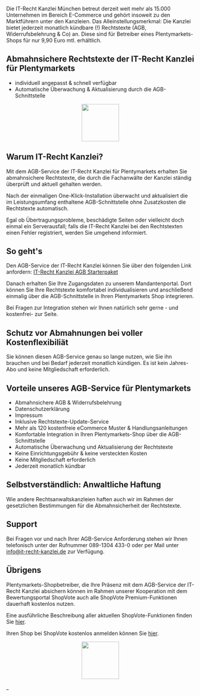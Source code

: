 Die IT-Recht Kanzlei München betreut derzeit weit mehr als 15.000 Unternehmen im Bereich E-Commerce und gehört insoweit zu den Marktführern unter den Kanzleien. Das Alleinstellungsmerkmal: Die Kanzlei bietet jederzeit monatlich kündbare (!) Rechtstexte (AGB, Widerrufsbelehrung & Co) an. Diese sind für Betreiber eines Plentymarkets-Shops für nur 9,90 Euro mtl. erhältlich.

## Abmahnsichere Rechtstexte der IT-Recht Kanzlei für Plentymarkets

* individuell angepasst & schnell verfügbar
* Automatische Überwachung & Aktualisierung durch die AGB-Schnittstelle

<p align="center">
  <img height="100" src="https://www.it-recht-kanzlei.de/internal/script/showImage?object=ProductServices&field=service_img&_rid=x000000000d775a3b59b40d59d&scale=0" />
</p>

## Warum IT-Recht Kanzlei?

Mit dem AGB-Service der IT-Recht Kanzlei für Plentymarkets erhalten Sie abmahnsichere Rechtstexte, die durch die Fachanwälte der Kanzlei ständig überprüft und aktuell gehalten werden.

Nach der einmaligen One-Klick-Installation überwacht und aktualisiert die im Leistungsumfang enthaltene AGB-Schnittstelle ohne Zusatzkosten die Rechtstexte automatisch.

Egal ob Übertragungsprobleme, beschädigte Seiten oder vielleicht doch einmal ein Serverausfall; falls die IT-Recht Kanzlei bei den Rechtstexten einen Fehler registriert, werden Sie umgehend informiert.

## So geht's

Den AGB-Service der IT-Recht Kanzlei können Sie über den folgenden Link anfordern:
[IT-Recht Kanzlei AGB Starterpaket](https://www.it-recht-kanzlei.de/Service/agb-plentymarkets.php)

Danach erhalten Sie Ihre Zugangsdaten zu unserem Mandantenportal. Dort können Sie Ihre Rechtstexte komfortabel individualisieren und anschließend einmalig über die AGB-Schnittstelle in Ihren Plentymarkets Shop integrieren.

Bei Fragen zur Integration stehen wir Ihnen natürlich sehr gerne - und kostenfrei- zur Seite.

## Schutz vor Abmahnungen bei voller Kostenflexibiliät

Sie können diesen AGB-Service genau so lange nutzen, wie Sie ihn brauchen und bei Bedarf jederzeit monatlich kündigen. Es ist kein Jahres-Abo und keine Mitgliedschaft erforderlich.

## Vorteile unseres AGB-Service für Plentymarkets

* Abmahnsichere AGB & Widerrufsbelehrung
* Datenschutzerklärung
* Impressum
* Inklusive Rechtstexte-Update-Service
* Mehr als 120 kostenfreie eCommerce Muster & Handlungsanleitungen
* Komfortable Integration in Ihren Plentymarkets-Shop über die AGB-Schnittstelle
* Automatische Überwachung und Aktualisierung der Rechtstexte
* Keine Einrichtungsgebühr & keine versteckten Kosten
* Keine Mitgliedschaft erforderlich
* Jederzeit monatlich kündbar

## Selbstverständlich: Anwaltliche Haftung

Wie andere Rechtsanwaltskanzleien haften auch wir im Rahmen der gesetzlichen Bestimmungen für die Abmahnsicherheit der Rechtstexte.

## Support

Bei Fragen vor und nach Ihrer AGB-Service Anforderung stehen wir Ihnen telefonisch unter der Rufnummer 089-1304 433-0 oder per Mail unter info@it-recht-kanzlei.de zur Verfügung.

## Übrigens

Plentymarkets-Shopbetreiber, die Ihre Präsenz mit dem AGB-Service der IT-Recht Kanzlei absichern können im Rahmen unserer Kooperation mit dem Bewertungsportal ShopVote auch alle ShopVote Premium-Funktionen dauerhaft kostenlos nutzen.

Eine ausführliche Beschreibung aller aktuellen ShopVote-Funktionen finden Sie [hier](https://www.shopvote.de/unternehmen).

Ihren Shop bei ShopVote kostenlos anmelden können Sie [hier](https://www.shopvote.de/shop-kostenlos-eintragen).

<p align="center">
  <img height="100" src="https://www.it-recht-kanzlei.de/internal/script/showImage?object=ProductServices&field=service_img&_rid=1100000000fab6fde654a23e16&scale=0" />
</p>
 
_
